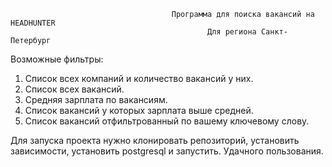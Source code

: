                                         Программа для поиска вакансий на HEADHUNTER
                                                Для региона Санкт-Петербург

Возможные фильтры:
1. Список всех компаний и количество вакансий у них.
2. Список всех вакансий.
3. Средняя зарплата по вакансиям.
4. Список вакансий у которых зарплата выше средней.
5. Список вакансий отфильтрованный по вашему ключевому слову.


Для запуска проекта нужно клонировать репозиторий, установить зависимости, установить postgresql и запустить.
Удачного пользования.
